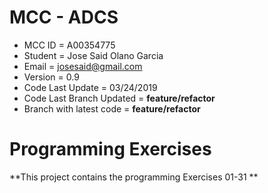 # MCC  - ADCS
- MCC ID = A00354775
- Student = Jose Said Olano Garcia
- Email = josesaid@gmail.com
- Version = 0.9
- Code Last Update = 03/24/2019
- Code Last Branch Updated = **feature/refactor** 
- Branch with latest code = **feature/refactor**

# Programming Exercises
**This project contains the programming Exercises 01-31 **
